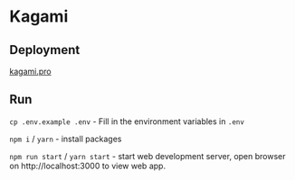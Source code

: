 # Kagami

## Deployment

[kagami.pro](https://kagami.pro)

## Run

`cp .env.example .env` - Fill in the environment variables in `.env`

`npm i` / `yarn` - install packages

`npm run start` / `yarn start` - start web development server, open browser on http://localhost:3000 to view web app.

